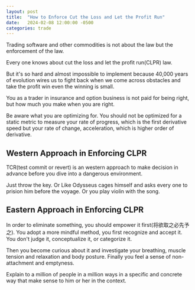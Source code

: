 ```yaml
---
layout: post
title:  "How to Enforce Cut the Loss and Let the Profit Run"
date:   2024-02-08 12:00:00 -0500
categories: trade
---
```


Trading software and other commodities is not about the law but the enforcement of the law.

Every one knows about cut the loss and let the profit run(CLPR) law. 

But it's so hard and almost impossible to implement because 40,000 years of 
evolution wires us to fight back when we come across obstacles and take the profit win even the winning is small.

You as a trader in insurance and option business is not paid for being right, but how much you make when you are right.

Be aware what you are optimizing for. You should not be optimized for a static metric to measure your rate of progress, which is the first derivative speed but your rate of change, acceleration, which is higher order of derivative.

## Western Approach in Enforcing CLPR

TCR(test commit or revert) is an western approach to make decision in advance before you dive into a dangerous environment.

Just throw the key. Or Like Odysseus cages himself and asks every one to prision him before the voyage. Or you play violin with the song.

## Eastern Approach in Enforcing CLPR
In order to eliminate something, you should empower it first(将欲取之必先予之). You adopt a more mindful method, you first recognize and accept it.
You don't judge it, conceptualize it, or categorize it.

Then you become curious about it and investigate your breathing, muscle tension and relaxation and body posture. Finally you feel a sense of non-attachment and emptyness.

Explain to a million of people in a million ways in a specific and concrete way that make sense to him or her in the context.
